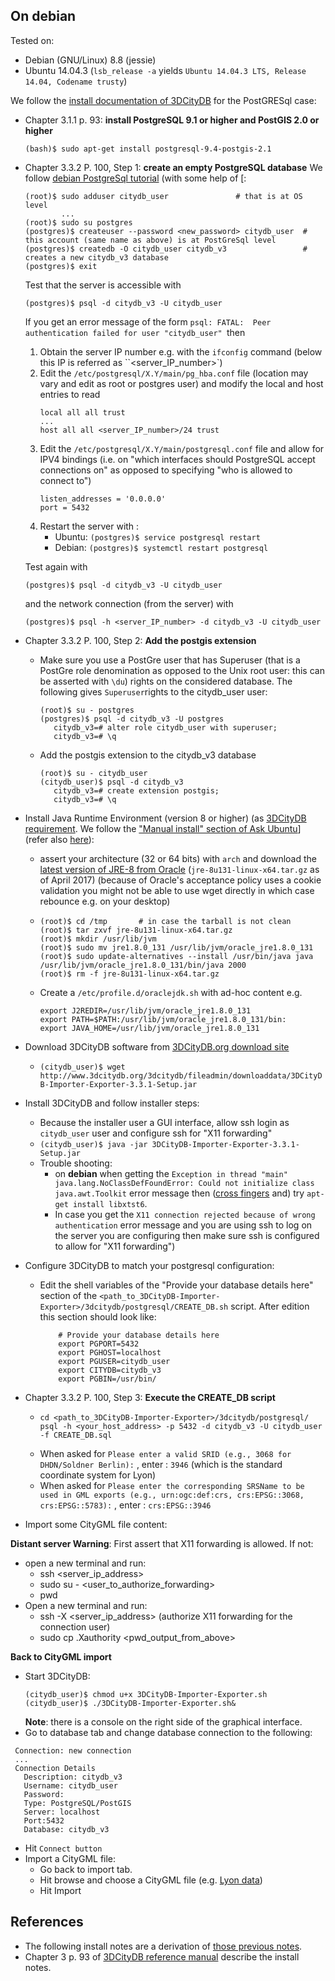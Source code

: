 ## On debian
Tested on:
 - Debian (GNU/Linux) 8.8 (jessie)
 - Ubuntu 14.04.3 (`lsb_release -a` yields `Ubuntu 14.04.3 LTS, Release 14.04, Codename trusty`)

We follow the [install documentation of 3DCityDB](http://www.3dcitydb.org/3dcitydb/fileadmin/downloaddata/3DCityDB_Documentation_v3.3.pdf) for the PostGRESql case:  
 * Chapter 3.1.1 p. 93: **install PostgreSQL 9.1 or higher and PostGIS 2.0 or higher**
   ````
   (bash)$ sudo apt-get install postgresql-9.4-postgis-2.1
   ````   
 * Chapter 3.3.2 P. 100, Step 1: **create an empty PostgreSQL database**
   We follow [debian PostgreSql tutorial](https://wiki.debian.org/PostgreSql) (with some help of [: 
   ````
   (root)$ sudo adduser citydb_user               # that is at OS level
           ...
   (root)$ sudo su postgres
   (postgres)$ createuser --password <new_password> citydb_user  # this account (same name as above) is at PostGreSql level  
   (postgres)$ createdb -O citydb_user citydb_v3                 # creates a new citydb_v3 database
   (postgres)$ exit
   ````
   Test that the server is accessible with
   ````
   (postgres)$ psql -d citydb_v3 -U citydb_user
   ````
   If you get an error message of the form `psql: FATAL:  Peer authentication failed for user "citydb_user" `then
     1. Obtain the server IP number  e.g. with the `ifconfig` command (below this IP is referred as ``<server_IP_number>`)  
     2. Edit the `/etc/postgresql/X.Y/main/pg_hba.conf` file (location may vary and edit as root or postgres user) and modify the local and host entries to read 
         ```` 
         local all all trust
         ...
         host all all <server_IP_number>/24 trust
         ````
     3. Edit the `/etc/postgresql/X.Y/main/postgresql.conf` file and allow for IPV4 bindings (i.e. on "which interfaces should PostgreSQL accept connections on" as opposed to specifying "who is allowed to connect to")
         ````
         listen_addresses = '0.0.0.0'
         port = 5432 
         ```` 
     4. Restart the server with :
         - Ubuntu: `(postgres)$ service postgresql restart`
         - Debian: `(postgres)$ systemctl restart postgresql`

    Test again with 
    ````
    (postgres)$ psql -d citydb_v3 -U citydb_user
    ````
    and the network connection (from the server) with
    ````
    (postgres)$ psql -h <server_IP_number> -d citydb_v3 -U citydb_user
    ````
 
 * Chapter 3.3.2 P. 100, Step 2: **Add the postgis extension**
   - Make sure you use a PostGre user that has Superuser (that is a PostGre role denomination as opposed to the Unix root user: this can be asserted with `\du`) rights on the considered database. The following gives `Superuser`rights to the citydb_user user: 
     ````
     (root)$ su - postgres
     (postgres)$ psql -d citydb_v3 -U postgres
        citydb_v3=# alter role citydb_user with superuser;
        citydb_v3=# \q
     ````
   - Add the postgis extension to the citydb_v3 database
     ````
     (root)$ su - citydb_user
     (citydb_user)$ psql -d citydb_v3
        citydb_v3=# create extension postgis;
        citydb_v3=# \q
     ````
 * Install Java Runtime Environment (version 8 or higher) (as [3DCityDB requirement](http://www.3dcitydb.org/3dcitydb/downloads/). We follow the ["Manual install" section of Ask Ubuntu](https://askubuntu.com/questions/521145/how-to-install-oracle-java-on-ubuntu-14-04)] (refer also [here](https://www.mkyong.com/java/how-to-install-oracle-jdk-8-on-debian/)):
     - assert your architecture (32 or 64 bits) with `arch` and download the [latest version of JRE-8 from Oracle](http://www.oracle.com/technology/software/index.html) (`jre-8u131-linux-x64.tar.gz` as of April 2017) (because of Oracle's acceptance policy uses a cookie validation you might not be able to use wget directly in which case rebounce e.g. on your desktop) 
     - ````
       (root)$ cd /tmp       # in case the tarball is not clean
       (root)$ tar zxvf jre-8u131-linux-x64.tar.gz
       (root)$ mkdir /usr/lib/jvm
       (root)$ sudo mv jre1.8.0_131 /usr/lib/jvm/oracle_jre1.8.0_131
       (root)$ sudo update-alternatives --install /usr/bin/java java /usr/lib/jvm/oracle_jre1.8.0_131/bin/java 2000
       (root)$ rm -f jre-8u131-linux-x64.tar.gz
       ````
     - Create a `/etc/profile.d/oraclejdk.sh` with ad-hoc content e.g.
       ````
       export J2REDIR=/usr/lib/jvm/oracle_jre1.8.0_131
       export PATH=$PATH:/usr/lib/jvm/oracle_jre1.8.0_131/bin:
       export JAVA_HOME=/usr/lib/jvm/oracle_jre1.8.0_131
       ````

 * Download 3DCityDB software from [3DCityDB.org download site](http://www.3dcitydb.org/3dcitydb/downloads/) 
     - `(citydb_user)$ wget http://www.3dcitydb.org/3dcitydb/fileadmin/downloaddata/3DCityDB-Importer-Exporter-3.3.1-Setup.jar` 

 * Install 3DCityDB and follow installer steps:
     - Because the installer user a GUI interface, allow ssh login as `citydb_user` user and configure ssh for "X11 forwarding"
     - `(citydb_user)$ java -jar 3DCityDB-Importer-Exporter-3.3.1-Setup.jar`
     - Trouble shooting:
        * on **debian** when getting the `Exception in thread "main" java.lang.NoClassDefFoundError: Could not initialize class java.awt.Toolkit` error message then ([cross fingers](https://stackoverflow.com/questions/18099614/java-lang-noclassdeffounderror-could-not-initialize-class-java-awt-toolkit) and) try `apt-get install libxtst6`.
        * In case you get the `X11 connection rejected because of wrong authentication` error message and you are using ssh to log on the server you are configuring then make sure ssh is configured to allow for "X11 forwarding")

 * Configure 3DCityDB to match your postgresql configuration:

    * Edit the shell variables of the "Provide your database details here" section of the `<path_to_3DCityDB-Importer-Exporter>/3dcitydb/postgresql/CREATE_DB.sh` script. After edition this section should look like:

      ````
          # Provide your database details here
          export PGPORT=5432
          export PGHOST=localhost
          export PGUSER=citydb_user
          export CITYDB=citydb_v3
          export PGBIN=/usr/bin/

      ````
 * Chapter 3.3.2 P. 100, Step 3: **Execute the CREATE_DB script**
   - ````
     cd <path_to_3DCityDB-Importer-Exporter>/3dcitydb/postgresql/
     psql -h <your_host_address> -p 5432 -d citydb_v3 -U citydb_user -f CREATE_DB.sql
     ````
    - When asked for `Please enter a valid SRID (e.g., 3068 for DHDN/Soldner Berlin):` , enter : `3946` (which is the standard coordinate system for Lyon)
    - When asked for `Please enter the corresponding SRSName to be used in GML exports (e.g., urn:ogc:def:crs, crs:EPSG::3068, crs:EPSG::5783):` , enter : `crs:EPSG::3946`

* Import some CityGML file content:

**Distant server Warning**: First assert that X11 forwarding is allowed. If not:
  - open a new terminal and run:
     - ssh <server_ip_address>
     - sudo su - <user_to_authorize_forwarding>
     - pwd
  - Open a new terminal and run:
     - ssh -X <server_ip_address> (authorize X11 forwarding for the connection user)
     - sudo cp .Xauthority <pwd_output_from_above>
     
**Back to CityGML import**

   - Start 3DCityDB:
     ````
     (citydb_user)$ chmod u+x 3DCityDB-Importer-Exporter.sh
     (citydb_user)$ ./3DCityDB-Importer-Exporter.sh&
     ````
     **Note**: there is a console on the right side of the graphical interface.
   - Go to database tab and change database connection to the following:

   ````
    Connection: new connection
    ...
    Connection Details
      Description: citydb_v3
      Username: citydb_user
      Password: 
      Type: PostgreSQL/PostGIS
      Server: localhost
      Port:5432
      Database: citydb_v3
   ````
  - Hit `Connect button`
  - Import a CityGML file: 
     * Go back to import tab. 
     * Hit browse and choose a CityGML file (e.g. [Lyon data](https://data.grandlyon.com/localisation/maquette-3d-texturfe-de-larrondissement-de-lyon-1er-la-mftropole-de-lyon/))
     * Hit Import 


 
## References
 * The following install notes are a derivation of [those previous notes](https://github.com/MEPP-team/VCity/wiki/3DCityDB_2017_03_07.md).
 * Chapter 3 p. 93 of [3DCityDB reference manual](http://www.3dcitydb.org/3dcitydb/fileadmin/downloaddata/3DCityDB_Documentation_v3.3.pdf) describe the install notes. 

